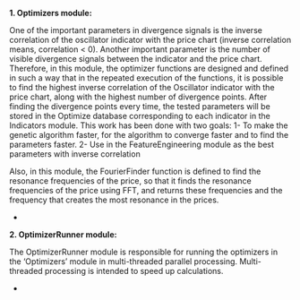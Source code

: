 **1.	Optimizers module:**

One of the important parameters in divergence signals is the inverse correlation of the oscillator indicator with the price chart (inverse correlation means, correlation < 0). Another important parameter is the number of visible divergence signals between the indicator and the price chart.
Therefore, in this module, the optimizer functions are designed and defined in such a way that in the repeated execution of the functions, it is possible to find the highest inverse correlation of the Oscillator indicator with the price chart, along with the highest number of divergence points.
After finding the divergence points every time, the tested parameters will be stored in the Optimize database corresponding to each indicator in the Indicators module.
This work has been done with two goals:
1- To make the genetic algorithm faster, for the algorithm to converge faster and to find the parameters faster.
2- Use in the FeatureEngineering module as the best parameters with inverse correlation

Also, in this module, the FourierFinder function is defined to find the resonance frequencies of the price, so that it finds the resonance frequencies of the price using FFT, and returns these frequencies and the frequency that creates the most resonance in the prices.

-

**2.	OptimizerRunner module:**

The OptimizerRunner module is responsible for running the optimizers in the ‘Optimizers’ module in multi-threaded parallel processing. Multi-threaded processing is intended to speed up calculations.

-
